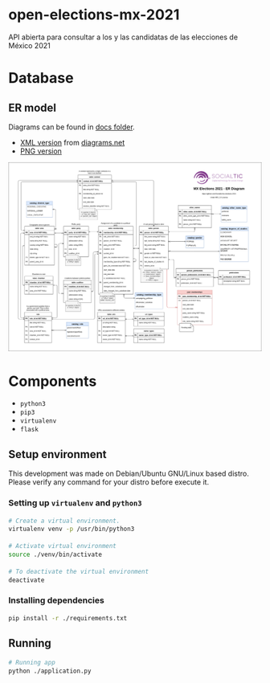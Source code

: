 # open-elections-mx-2021

API abierta para consultar a los y las candidatas de las elecciones de México 2021

# Database

##  ER model

Diagrams can be found in [docs folder](./docs).

- [XML version](./docs/mx-elections-2021-db-er-diagram.xml) from [diagrams.net](diagrams.net)
- [PNG version](./docs/mx-elections-2021-db-er-diagram.png)

![ER model](./docs/mx-elections-2021-db-er-diagram.png)

# Components

- `python3`
- `pip3`
- `virtualenv`
- `flask`

## Setup environment

This development was made on Debian/Ubuntu GNU/Linux based distro.
Please verify any command for your distro before execute it.

### Setting up `virtualenv` and `python3`

```bash
# Create a virtual environment.
virtualenv venv -p /usr/bin/python3

# Activate virtual environment
source ./venv/bin/activate

# To deactivate the virtual environment
deactivate
```

### Installing dependencies

```bash
pip install -r ./requirements.txt
```

## Running

```bash
# Running app
python ./application.py
```
